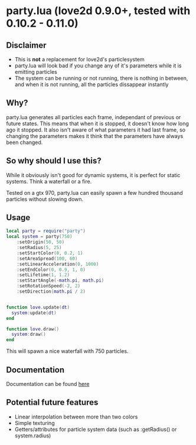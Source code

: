 party.lua (love2d 0.9.0+, tested with 0.10.2 - 0.11.0)
=========

Disclaimer
----------

* This is **not** a replacement for love2d's particlesystem
* party.lua will look bad if you change any of it's parameters while it is emitting particles
* The system can be running or not running, there is nothing in between, and when it is not running, all the particles dissappear instantly

Why?
----
party.lua generates all particles each frame, independant of previous or future states. This means that when it is stopped, it doesn't know how long ago it stopped. It also isn't aware of what parameters it had last frame, so changing the parameters makes it think that the parameters have always been changed.

So why should I use this?
-------------------------

While it obviously isn't good for dynamic systems, it is perfect for static systems. Think a waterfall or a fire.

Tested on a gtx 970, party.lua can easily spawn a few hundred thousand particles without slowing down.

Usage
-----


```lua
local party = require("party")
local system = party(750)
	:setOrigin(50, 50)
	:setRadius(5, 25)
	:setStartColor(0, 0.2, 1)
	:setAreaSpread(100, 60)
	:setLinearAcceleration(0, 1000)
	:setEndColor(0, 0.9, 1, 0)
	:setLifetime(1, 1.2)
	:setStartAngle(-math.pi, math.pi)
	:setRotationSpeed(-2, 2)
	:setDirection(math.pi / 2)


function love.update(dt)
  system:update(dt)
end

function love.draw()
  system:draw()
end
```

This will spawn a nice waterfall with 750 particles.

Documentation
-------------

Documentation can be found [here](https://ldash4.github.io/party/)

Potential future features
-------------------------

* Linear interpolation between more than two colors
* Simple texturing
* Getters/attributes for particle system data (such as :getRadius() or system.radius)